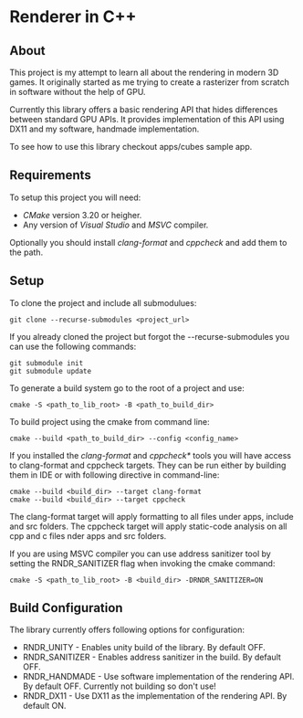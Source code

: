 # Renderer in C++ #

## About ##

This project is my attempt to learn all about the rendering in modern 3D games. It originally started as me trying to create a rasterizer from scratch in software without the help of GPU.

Currently this library offers a basic rendering API that hides differences between standard GPU APIs. It provides implementation of this API using DX11 and my software, handmade implementation.

To see how to use this library checkout apps/cubes sample app.

## Requirements ##

To setup this project you will need:

* _CMake_ version 3.20 or heigher.
* Any version of _Visual Studio_ and _MSVC_ compiler.

Optionally you should install _clang-format_ and _cppcheck_ and add them to the path.

## Setup ##

To clone the project and include all submodulues:

	git clone --recurse-submodules <project_url>

If you already cloned the project but forgot the --recurse-submodules you can use the following commands:

	git submodule init
	git submodule update

To generate a build system go to the root of a project and use:

	cmake -S <path_to_lib_root> -B <path_to_build_dir>

To build project using the cmake from command line:

	cmake --build <path_to_build_dir> --config <config_name>

If you installed the _clang-format_ and _cppcheck*_ tools you will have access to clang-format and cppcheck targets. They can be run either by building them in IDE or with following directive in command-line:

	cmake --build <build_dir> --target clang-format
	cmake --build <build_dir> --target cppcheck

The clang-format target will apply formatting to all files under apps, include and src folders. The cppcheck target will apply static-code analysis on all cpp and c files nder apps and src folders.

If you are using MSVC compiler you can use address sanitizer tool by setting the RNDR_SANITIZER flag when invoking the cmake command:

	cmake -S <path_to_lib_root> -B <build_dir> -DRNDR_SANITIZER=ON

## Build Configuration ##

The library currently offers following options for configuration:

 * RNDR_UNITY - Enables unity build of the library. By default OFF.
 * RNDR_SANITIZER - Enables address sanitizer in the build. By default OFF.
 * RNDR_HANDMADE - Use software implementation of the rendering API. By default OFF. Currently not building so don't use!
 * RNDR_DX11 - Use DX11 as the implementation of the rendering API. By default ON.
